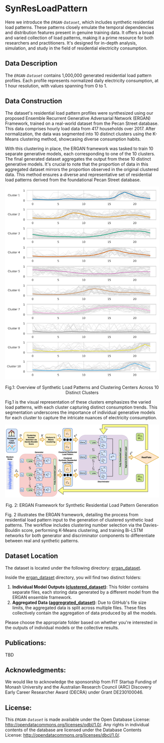 # SynResLoadPattern

Here we introduce the *`ERGAN-Dataset`*, which includes synthetic residential load patterns. These patterns closely emulate the temporal dependencies and distribution features present in genuine training data. It offers a broad and varied collection of load patterns, making it a prime resource for both researchers and practitioners. It's designed for in-depth analysis, simulation, and study in the field of residential electricity consumption.

## Data Description
The *`ERGAN-Dataset`* contains 1,000,000 generated residential load pattern profiles. Each profile represents normalized daily electricity consumption, at 1 hour resolution, with values spanning from 0 to 1.

## Data Construction

The dataset's residential load pattern profiles were synthesized using our proposed Ensemble Recurrent Generative Adversarial Network (ERGAN) Framework, trained on a real-world dataset from the Pecan Street database. This data comprises hourly load data from 417 households over 2017. After normalization, the data was segmented into 10 distinct clusters using the K-Means clustering method, showcasing diverse consumption habits. 

With this clustering in place, the ERGAN framework was tasked to train 10 separate generative models, each corresponding to one of the 10 clusters. The final generated dataset aggregates the output from these 10 distinct generative models. It's crucial to note that the proportion of data in this aggregated dataset mirrors the proportion observed in the original clustered data. This method ensures a diverse and representative set of residential load patterns derived from the foundational Pecan Street database.

![10 cluster overview](./cluster_overview.png)
<p align="center">Fig.1: Overview of Synthetic Load Patterns and Clustering Centers Across 10 Distinct Clusters</p>

Fig.1 is the visual representation of these clusters emphasizes the varied load patterns, with each cluster capturing distinct consumption trends. This segmentation underscores the importance of individual generative models for each cluster to capture the intricate nuances of electricity consumption.

![ERGAN](./ERGAN.png)
<p align="center">Fig. 2: ERGAN Framework for Synthetic Residential Load Pattern Generation</p>

Fig. 2 illustrates the ERGAN framework, detailing the process from residential load pattern input to the generation of clustered synthetic load patterns. The workflow includes clustering number selection via the Davies-Bouldin score, performing K-Means clustering, and training Bi-LSTM networks for both generator and discriminator components to differentiate between real and synthetic patterns.

## Dataset Location
The dataset is located under the following directory: [ergan_dataset](https://github.com/AdamLiang42/ERGAN-Dataset/tree/main/ergan_dataset).

Inside the [ergan_dataset](https://github.com/AdamLiang42/ERGAN-Dataset/tree/main/ergan_dataset) directory, you will find two distinct folders:

1. **Individual Model Outputs ([clustered_dataset](https://github.com/AdamLiang42/ERGAN-Dataset/tree/main/ergan_dataset/clustered_dataset))**: This folder contains separate files, each storing data generated by a different model from the ERGAN ensemble framework.
2. **Aggregated Data ([aggregrated_dataset](https://github.com/AdamLiang42/ERGAN-Dataset/tree/main/ergan_dataset/aggregrated_dataset))**: Due to GitHub's file size limits, the aggregated data is split across multiple files. These files collectively contain the aggregation of data produced by all the models.

Please choose the appropriate folder based on whether you're interested in the outputs of individual models or the collective results.


## Publications:
<!-- Welcome to cite our publications on this project. -->
TBD


## Acknowledgments:
We would like to acknowledge the sponsorship from FIT Startup Funding of Monash University and the Australian Research Council (ARC) Discovery Early Career Researcher Award (DECRA) under Grant DE230100046.

## License:
This *`ERGAN-Dataset`* is made available under the Open Database License: http://opendatacommons.org/licenses/odbl/1.0/. Any rights in individual contents of the database are licensed under the Database Contents License: http://opendatacommons.org/licenses/dbcl/1.0/.
